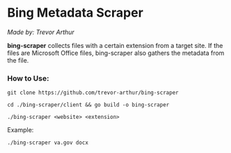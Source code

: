 # Bing Metadata Scraper
*Made by: Trevor Arthur*

**bing-scraper** collects files with a certain extension from a target site. If the files are Microsoft Office files, bing-scraper also gathers the metadata from the file.

### How to Use:

	git clone https://github.com/trevor-arthur/bing-scraper

	cd ./bing-scraper/client && go build -o bing-scraper

	./bing-scraper <website> <extension>

Example:

	./bing-scraper va.gov docx
	
